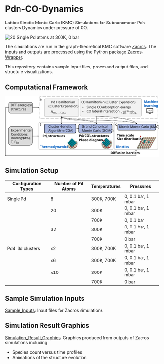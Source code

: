 # Pdn-CO-Dynamics

Lattice Kinetic Monte Carlo (KMC) Simulations for Subnanometer Pdn clusters Dynamics under pressure of CO.

![20 Single Pd atoms at 300K, 0 bar](https://github.com/jkalsch/PdnCO-Dynamics/blob/main/Simulation_Result_Graphics/Lattice_gifs/S20_300_0bar.gif)

The simulations are run in the graph-theoretical KMC software [Zacros](https://zacros.org/). 
The inputs and outputs are processed using the Python package [Zacros-Wrapper](https://github.com/VlachosGroup/Zacros-Wrapper/tree/master).

This repository contains sample input files, processed output files, and structure visualizations.

## Computational Framework 
![framework](docs/framework.svg)

## Simulation Setup
| Configuration Types | Number of Pd Atoms | Temperatures  | Pressures           |
| ------------------- | ------------------- | ------------- | ---------------     |
| Single Pd           | 8                   | 300K, 700K    | 0, 0.1 bar, 1 mbar  |
|                     | 20                  | 300K          | 0, 0.1 bar, 1 mbar  |
|                     |                     | 700K          | 0, 0.1 bar          |
|                     | 32                  | 300K          | 0, 0.1 bar, 1 mbar  |
|                     |                     | 700K          | 0 bar               |
| Pd4_3d clusters     | x2                  | 300K, 700K    | 0, 0.1 bar, 1 mbar  |
|                     | x6                  | 300K, 700K    | 0, 0.1 bar, 1 mbar  |
|                     | x10                 | 300K          | 0, 0.1 bar, 1 mbar  |
|                     |                     | 700K          | 0 bar               |

## Sample Simulation Inputs

[Sample_Inputs](/Sample_Inputs): Input files for Zacros simulations

## Simulation Result Graphics

[Simulation_Result_Graphics](/Simulation_Result_Graphics): Graphics produced from outputs of Zacros simulations including

- Species count versus time profiles 
- Animations of the structure evolution 
